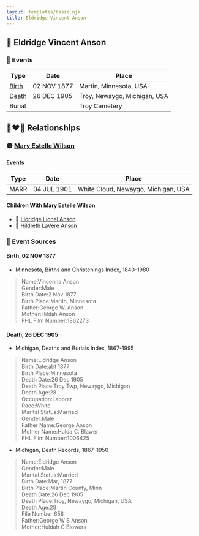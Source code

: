 ```yaml
---
layout: templates/basic.njk
title: Eldridge Vincent Anson
---
```

## 🔵 Eldridge Vincent Anson

### 📆 Events

Type | Date | Place
------ | ------ | ------
[Birth](#event-0) | 02 NOV 1877 | Martin, Minnesota, USA
[Death](#event-1) | 26 DEC 1905 | Troy, Newaygo, Michigan, USA
Burial |  | Troy Cemetery

## 👩‍❤️‍👨 Relationships

### 🟣 [Mary Estelle Wilson](/people/4/46787428)

#### Events

Type | Date | Place
------ | ------ | ------
MARR | 04 JUL 1901 | White Cloud, Newaygo, Michigan, USA
#### Children With Mary Estelle Wilson
* 🔵 [Eldridge Lionel Anson](/people/2/23048123)
* 🔵 [Hildreth LaVere Anson](/people/8/87733546)
### 📰 Event Sources

#### <a id="event-0"></a> Birth, 02 NOV 1877
* Minnesota, Births and Christenings Index, 1840-1980
>   
  > Name:Vincenna Anson  
  > Gender:Male  
  > Birth Date:2 Nov 1877  
  > Birth Place:Martin, Minnesota  
  > Father:George W. Anson  
  > Mother:Hildah Anson  
  > FHL Film Number:1862273

#### <a id="event-1"></a> Death, 26 DEC 1905
* Michigan, Deaths and Burials Index, 1867-1995
>   
  > Name:Eldridge Anson  
  > Birth Date:abt 1877  
  > Birth Place:Minnesota  
  > Death Date:26 Dec 1905  
  > Death Place:Troy Twp, Newaygo, Michigan  
  > Death Age:28  
  > Occupation:Laborer  
  > Race:White  
  > Marital Status:Married  
  > Gender:Male  
  > Father Name:George Anson  
  > Mother Name:Hulda C. Blawer  
  > FHL Film Number:1006425
* Michigan, Death Records, 1867-1950
>   
  > Name:Eldridge Anson  
  > Gender:Male  
  > Marital Status:Married  
  > Birth Date:Mar, 1877  
  > Birth Place:Martin County, Minn  
  > Death Date:26 Dec 1905  
  > Death Place:Troy, Newaygo, Michigan, USA  
  > Death Age:28  
  > File Number:658  
  > Father:George W S Anson  
  > Mother:Huldah C Blowers
